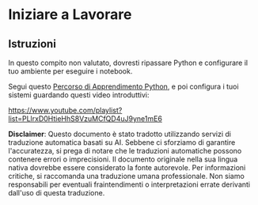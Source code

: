 # Iniziare a Lavorare

## Istruzioni

In questo compito non valutato, dovresti ripassare Python e configurare il tuo ambiente per eseguire i notebook.

Segui questo [Percorso di Apprendimento Python](https://docs.microsoft.com/learn/paths/python-language/?WT.mc_id=academic-77952-leestott), e poi configura i tuoi sistemi guardando questi video introduttivi:

https://www.youtube.com/playlist?list=PLlrxD0HtieHhS8VzuMCfQD4uJ9yne1mE6

**Disclaimer**:
Questo documento è stato tradotto utilizzando servizi di traduzione automatica basati su AI. Sebbene ci sforziamo di garantire l'accuratezza, si prega di notare che le traduzioni automatiche possono contenere errori o imprecisioni. Il documento originale nella sua lingua nativa dovrebbe essere considerato la fonte autorevole. Per informazioni critiche, si raccomanda una traduzione umana professionale. Non siamo responsabili per eventuali fraintendimenti o interpretazioni errate derivanti dall'uso di questa traduzione.